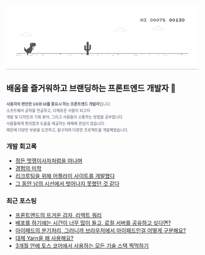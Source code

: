 
<div align="center">
  
![dino.gif](./dino.gif)

</div>

## 배움을 즐거워하고 브랜딩하는 프론트엔드 개발자 🦄

<span style="color:#4E5968; font-size:10px;">
<strong>사용자의 편안한 UX와 UI를 중요시 하는 프론트엔드 개발자</strong>입니다.<br/>
소프트웨어 공학을 전공하고, 다채로운 사람이 되고자<br/>
개발 및 디자인과 기획 분야, 그리고 사람들이 소통하는 방법을 공부합니다.<br/>
사람들에게 편리함과 도움을 제공하는 매체에 관심이 많습니다.<br/>
때문에 다양한 부분을 도전하고, 탐구하며 다양한 프로젝트를 개발해왔습니다.</span>

### 개발 회고록
- [정든 멋쟁이사자처럼을 떠나며](https://klmhyeonwooo.tistory.com/89)<br>
- [경험의 미학](https://klmhyeonwooo.tistory.com/80)<br>
- [리크루팅을 위해 어플라이 사이트를 개발했다](https://klmhyeonwooo.tistory.com/74)<br>
- [그 동안 남의 시선에서 벗어나지 못했던 것 같다](https://klmhyeonwooo.tistory.com/65)<br>

### 최근 포스팅
- [프론트엔드의 뜨거운 감자, 리액트 쿼리](https://klmhyeonwooo.tistory.com/98)<br>
- [배포를 하기에는 시간이 너무 많이 들고, 로컬 서버를 공유하고 싶다면?](https://klmhyeonwooo.tistory.com/96)<br>
- [아이패드의 분기처리, 그러니까 브라우저에서 아이패드인걸 어떻게 구분해요?](https://klmhyeonwooo.tistory.com/93)<br>
- [대체 Yarn을 왜 사용해요?](https://klmhyeonwooo.tistory.com/91)<br>
- [3개월 안에 토스 코어에서 사용하는 모든 기술 스택 찍먹하기](https://klmhyeonwooo.tistory.com/90)<br>
